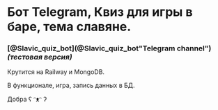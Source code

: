 # Бот Telegram, Квиз для игры в баре, тема славяне.

### [@Slavic_quiz_bot](@Slavic_quiz_bot"Telegram channel") ***(тестовая версия)***


Крутится на Railway и MongoDB.

В функционале, игра, запись данных в БД. 

Добра ʕ ᵔᴥᵔ ʔ
